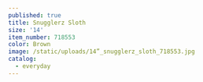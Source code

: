 ```yaml
---
published: true
title: Snugglerz Sloth
size: '14'
item_number: 718553
color: Brown
image: /static/uploads/14”_snugglerz_sloth_718553.jpg
catalog:
  - everyday
---
```


